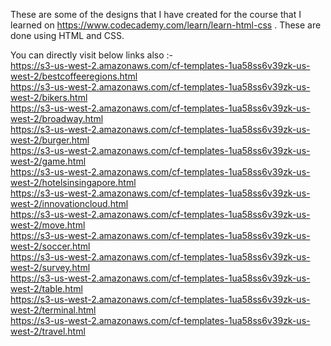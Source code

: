These are some of the designs that I have created for the course that I learned on https://www.codecademy.com/learn/learn-html-css . These are done using HTML and CSS.

You can directly visit below links also :- <br />
https://s3-us-west-2.amazonaws.com/cf-templates-1ua58ss6v39zk-us-west-2/bestcoffeeregions.html<br />
https://s3-us-west-2.amazonaws.com/cf-templates-1ua58ss6v39zk-us-west-2/bikers.html<br />
https://s3-us-west-2.amazonaws.com/cf-templates-1ua58ss6v39zk-us-west-2/broadway.html<br />
https://s3-us-west-2.amazonaws.com/cf-templates-1ua58ss6v39zk-us-west-2/burger.html<br />
https://s3-us-west-2.amazonaws.com/cf-templates-1ua58ss6v39zk-us-west-2/game.html<br />
https://s3-us-west-2.amazonaws.com/cf-templates-1ua58ss6v39zk-us-west-2/hotelsinsingapore.html<br />
https://s3-us-west-2.amazonaws.com/cf-templates-1ua58ss6v39zk-us-west-2/innovationcloud.html<br />
https://s3-us-west-2.amazonaws.com/cf-templates-1ua58ss6v39zk-us-west-2/move.html<br />
https://s3-us-west-2.amazonaws.com/cf-templates-1ua58ss6v39zk-us-west-2/soccer.html<br />
https://s3-us-west-2.amazonaws.com/cf-templates-1ua58ss6v39zk-us-west-2/survey.html<br />
https://s3-us-west-2.amazonaws.com/cf-templates-1ua58ss6v39zk-us-west-2/table.html<br />
https://s3-us-west-2.amazonaws.com/cf-templates-1ua58ss6v39zk-us-west-2/terminal.html<br />
https://s3-us-west-2.amazonaws.com/cf-templates-1ua58ss6v39zk-us-west-2/travel.html<br />
